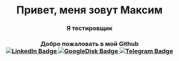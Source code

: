 
<h1 align="center">Привет, меня зовут Максим</a>
<h3 align="center">Я тестировщик</a>
<h3 align="center">Добро пожаловать в мой Github</a>
<br>
<div id="badges">
  <a href="https://www.linkedin.com/in/doodlezzz/">
    <img src="https://img.shields.io/badge/LinkedIn-blue?style=for-the-badge&logo=linkedin&logoColor=white" alt="LinkedIn Badge"/>
  </a>
  <a href="https://drive.google.com/file/d/1Q63w5n6LhxivDC-NQ44wso2dZwHjJ9P1/view?usp=share_link">
    <img src="https://img.shields.io/badge/myresume-btightgreen?logo=google&logoColor=white&style=for-the-badge" alt="GoogleDisk Badge"/>
  </a>
  <a href="https://t.me/Do_OdlezzZ">
    <img src="https://img.shields.io/badge/Telegram-inactive?logo=telegram&logoColor=white&style=for-the-badge" alt="Telegram Badge"/>
  </a>
</div>





<!--### Hi there 👋

<!--
**iDoOdlezzZ/iDoOdlezzZ** is a ✨ _special_ ✨ repository because its `README.md` (this file) appears on your GitHub profile.

Here are some ideas to get you started:

- 🔭 I’m currently working on ...
- 🌱 I’m currently learning ...
- 👯 I’m looking to collaborate on ...
- 🤔 I’m looking for help with ...
- 💬 Ask me about ...
- 📫 How to reach me: ...
- 😄 Pronouns: ...
- ⚡ Fun fact: ...
-->
